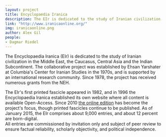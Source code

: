 ```yaml
---
layout: project
title: Encyclopaedia Iranica
description: The EIr is dedicated to the study of Iranian civilization in the Middle East, the Caucasus, Central Asia and the Indian Subcontinent.
link: "http://www.iranicaonline.org/"
img: iranicaonline.png
author: Alex Gil
people:
- Dagmar Riedel
---
```



The Encyclopaedia Iranica (EIr) is dedicated to the study of Iranian civilization in the Middle East, the Caucasus, Central Asia and the Indian Subcontinent.  The collaborative project was established by Ehsan Yarshater at Columbia's Center for Iranian Studies in the 1970s, and is supported by an international research community.  Since 1978, the project has received numerous grants from the NEH.
<div>
The EIr's first printed fascicle appeared in 1982, and in 1996 the Encyclopaedia Iranica established its own website where all content is available Open-Access.  Since 2010 <a href="www.iranicaonline.org">the online edition</a>
has become the project's focus, though printed fascicles continue to be published.  As of January 2015, the EIr comprises about 9,000 entries, and about 12 percent are born-digital.
<div>All entries are commissioned by invitation only and subject of peer review to ensure factual reliability, scholarly objectivity, and political independence.</div>
</div>
